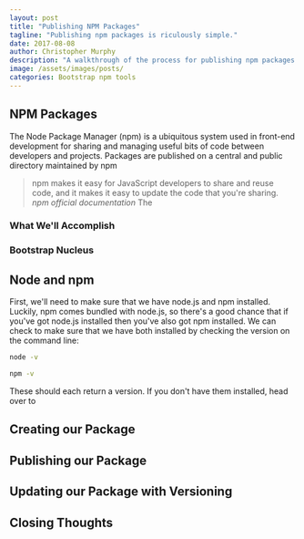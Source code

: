 ```yaml
---
layout: post
title: "Publishing NPM Packages"
tagline: "Publishing npm packages is riculously simple."
date: 2017-08-08
author: Christopher Murphy
description: "A walkthrough of the process for publishing npm packages. This article uses the Bootstrap Nucleus npm package as an example."
image: /assets/images/posts/
categories: Bootstrap npm tools
---
```


## NPM Packages
The Node Package Manager (npm) is a ubiquitous system used in front-end development for sharing and managing useful bits of code between developers and projects. Packages are published on a central and public directory maintained by npm 
> npm makes it easy for JavaScript developers to share and reuse code, and it makes it easy to update the code that you're sharing.
> *npm official documentation*
The 

### What We'll Accomplish

### Bootstrap Nucleus

## Node and npm
First, we'll need to make sure that we have node.js and npm installed. Luckily, npm comes bundled with node.js, so there's a good chance that if you've got node.js installed then you've also got npm installed. We can check to make sure that we have both installed by checking the version on the command line: 

````bash
node -v
````

````bash
npm -v
````

These should each return a version. If you don't have them installed, head over to 

## Creating our Package

## Publishing our Package

## Updating our Package with Versioning

## Closing Thoughts